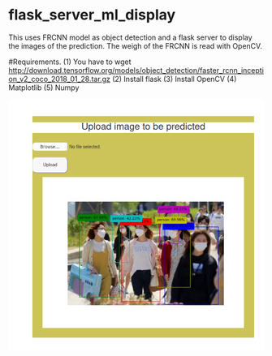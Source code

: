 # flask_server_ml_display
This uses FRCNN model as object detection and a flask server to display the images of the prediction. The weigh of the FRCNN is read with OpenCV.

#Requirements. 
(1) You have to wget http://download.tensorflow.org/models/object_detection/faster_rcnn_inception_v2_coco_2018_01_28.tar.gz
(2) Install flask
(3) Install OpenCV
(4) Matplotlib
(5) Numpy

![alt text](https://github.com/adezoguns/flask_server_ml_display/blob/main/screenshot.png)
